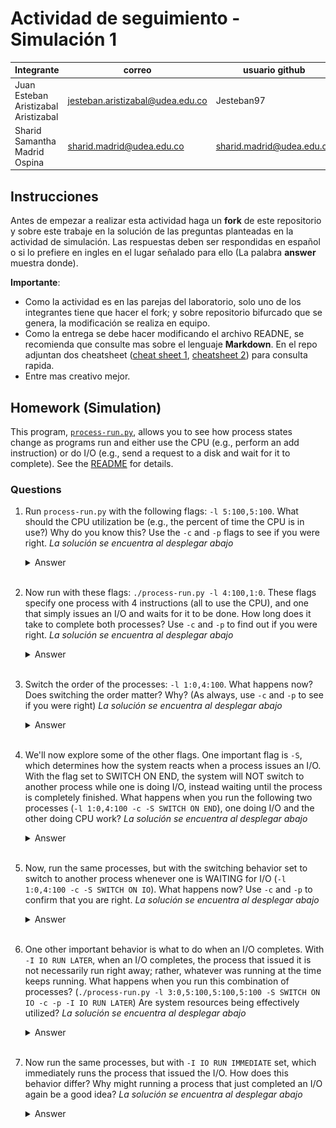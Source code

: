 # Actividad de seguimiento - Simulación 1

|Integrante|correo|usuario github|
|---|---|---|
|Juan Esteban Aristizabal Aristizabal|jesteban.aristizabal@udea.edu.co|Jesteban97|
|Sharid Samantha Madrid Ospina|sharid.madrid@udea.edu.co|sharid.madrid@udea.edu.co|

## Instrucciones

Antes de empezar a realizar esta actividad haga un **fork** de este repositorio y sobre este trabaje en la solución de las preguntas planteadas en la actividad de simulación. Las respuestas deben ser respondidas en español o si lo prefiere en ingles en el lugar señalado para ello (La palabra **answer** muestra donde).

**Importante**:
* Como la actividad es en las parejas del laboratorio, solo uno de los integrantes tiene que hacer el fork; y sobre repositorio bifurcado que se genera, la modificación se realiza en equipo.
* Como la entrega se debe hacer modificando el archivo READNE, se recomienda que consulte mas sobre el lenguaje **Markdown**. En el repo adjuntan dos cheatsheet ([cheat sheet 1](Markdown_Cheat_Sheet.pdf), [cheatsheet 2](markdown-cheatsheet.pdf)) para consulta rapida.
* Entre mas creativo mejor.

## Homework (Simulation)

This program, [`process-run.py`](process-run.py), allows you to see how process states change as programs run and either use the CPU (e.g., perform an add instruction) or do I/O (e.g., send a request to a disk and wait for it to complete). See the [README](https://github.com/remzi-arpacidusseau/ostep-homework/blob/master/cpu-intro/README.md) for details.

### Questions

1. Run `process-run.py` with the following flags: `-l 5:100,5:100`. What should the CPU utilization be (e.g., the percent of time the CPU is in use?) Why do you know this? Use the `-c` and `-p` flags to see if you were right.
   *La solución se encuentra al desplegar abajo*
   <details>
   <summary>Answer</summary>
   Debería ser un *100%* puesto que al ejecutar el primer comando ambos procesos tanto el 0 como el 1 ejecutan en todos los momentos cpu. Al comprobar se puede evidenciar que efectivamente el consumo de la cpu es de 100%. al procesos de cpu oscilan solo entre los estados ready y running.
   - [x] Se aprovecha al máximo el recurso de la cpu.
   - [] No se aprovecha al máximo el recurso de la cpu
   ![Evidencia_1](/Evidencias/Evidencia1.png)
   </details>
   <br>

2. Now run with these flags: `./process-run.py -l 4:100,1:0`. These flags specify one process with 4 instructions (all to use the CPU), and one that simply issues an I/O and waits for it to be done. How long does it take to complete both processes? Use `-c` and `-p` to find out if you were right. 
   *La solución se encuentra al desplegar abajo*
   <details>
   <summary>Answer</summary>
   Debería tener una demora de *11 tiempos* debido a que el llamado a I/O genera un estado de blocked durante 5 momentos de tiempo, mientras que en los otros 6 se ejecuta los procesos en cpu los 4    usando el 100% de la cpu y el run y el done del proceso I/O. en este caso se oscila entre los 3 estados, ready, running y blocked para el proceso I/O y running y ready para los procesos CPU.
   - [] Se aprovecha al máximo el recurso de la cpu.
   - [x] No se aprovecha al máximo el recurso de la cpu
    ![Evidencia_2](/Evidencias/evidencia2.png)
   </details>
   <br>

3. Switch the order of the processes: `-l 1:0,4:100`. What happens now? Does switching the order matter? Why? (As always, use `-c` and `-p` to see if you were right)
   *La solución se encuentra al desplegar abajo*
   <details>
   <summary>Answer</summary>
   Para este caso al invertir deberia ocuparse la CPU por parte de los otros procesos mientras el I/O se ejecuta en el estado Blocked, *esto pasa por los 3 estados al cambiar de run a blocked el cpu queda libre para que se ejecuten los procesos que solo requieren CPU*,aquí el proceso deberia demorarse 7 momentos para procesar ambos programas y un mejor       
   aprovechamiento del cpu.
   - [x] Se aprovecha al máximo el recurso de la cpu.
   - [] No se aprovecha al máximo el recurso de la cpu
   ![Evidencia_3](/Evidencias/evidencia3.png)
   </details>
   <br>

4. We'll now explore some of the other flags. One important flag is `-S`, which determines how the system reacts when a process issues an I/O. With the flag set to SWITCH ON END, the system will NOT switch to another process while one is doing I/O, instead waiting until the process is completely finished. What happens when you run the following two processes (`-l 1:0,4:100 -c -S SWITCH ON END`), one doing I/O and the other doing CPU work?
   *La solución se encuentra al desplegar abajo*
   <details>
   <summary>Answer</summary>
   Efectivamente es como ocurre en el caso 2, se demora 11 momentos en realizar el procesamiento de ambos procesos, y tiene un % de CPU que no se utiliza cuando se ejecuta el proceso de I/O. Este comando hace que se tenga que ejecutar todo un proceso para empezar el siguiente, los procesos de CPU se quedan en espera(Ready) mientras la I/O finaliza.
   - [] Se aprovecha al máximo el recurso de la cpu.
   - [x] No se aprovecha al máximo el recurso de la cpu
   ![Evidencia_4](/Evidencias/evidencia4.png)
   </details>
   <br>

5. Now, run the same processes, but with the switching behavior set to switch to another process whenever one is WAITING for I/O (`-l 1:0,4:100 -c -S SWITCH ON IO`). What happens now? Use `-c` and `-p` to confirm that you are right.
   *La solución se encuentra al desplegar abajo*
   <details>
   <summary>Answer</summary>
   Con este comando hace que se ejecute de manera que cuando se entra al estado blocked por parte del I/O se aproveche el espacio para ejecutar los procesos en CPU, tal y como ocurre con el caso 3. Dando un mejor rendimiento ya que se aprovecha mejor el consumo de la CPU y disminuye los tiempos de ejecución.
   - [x] Se aprovecha al máximo el recurso de la cpu.
   - [] No se aprovecha al máximo el recurso de la cpu
   ![Evidencia_5](/Evidencias/evidencia5.png)
   </details>
   <br>

6. One other important behavior is what to do when an I/O completes. With `-I IO RUN LATER`, when an I/O completes, the process that issued it is not necessarily run right away; rather, whatever was running at the time keeps running. What happens when you run this combination of processes? (`./process-run.py -l 3:0,5:100,5:100,5:100 -S SWITCH ON IO -c -p -I IO RUN LATER`) Are system resources being effectively utilized?
   *La solución se encuentra al desplegar abajo*
   <details>
   <summary>Answer</summary>
   En este caso sucede que todos los procesos que no son de I/O se ejecutan primera antes de que el primer proceso de I/O termine, es decir cuando pasa el primer proceso de I/O y este pasa de estado a blocked, comienza a ejecutar todos los procesos de CPU posponiendo la finalización de este proceso de I/0 y *esperando por 9 tiempos para ejecutar la finalización de este I/O*. Definitivamento no es el uso más efectivo de los recursos ya que en gran parte de las otras ejecuciones de I/O la cpu no se utiliza.
   - [] Se aprovecha al máximo el recurso de la cpu.
   - [x] No se aprovecha al máximo el recurso de la cpu
   ![Evidencia_6](/Evidencias/evidencia6.png)
   </details>
   <br>

7. Now run the same processes, but with `-I IO RUN IMMEDIATE` set, which immediately runs the process that issued the I/O. How does this behavior differ? Why might running a process that just completed an I/O again be a good idea?
   *La solución se encuentra al desplegar abajo*
   <details>
   <summary>Answer</summary>
   El comportamiento difiere en que ahora se *aprovechan todos los tiempos que los I/O se encuentran Blocked para ejecutar los otros procesos de CPU*. Es buena idea si se organizan de manera que siempre en esos tiempos donde el cpu de la I/O no se este utilizando pueda aprovecharse para las otras tareas de CPU.
   este la muestra del caso que deberia ser para poder optimizar el uso de los recursos.
   - [x] Se aprovecha al máximo el recurso de la cpu.
   - [] No se aprovecha al máximo el recurso de la cpu
   ![Evidencia_7](/Evidencias/Evidencia7.png)
   </details>
   <br>

